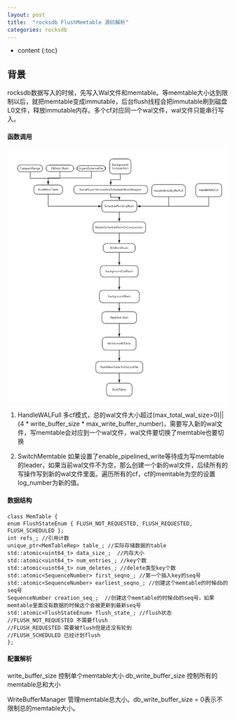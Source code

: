 ```yaml
---
layout: post
title:  "rocksdb FlushMemtable 源码解析"
categories: rocksdb
---
```


* content
{:toc}

## 背景
rocksdb数据写入的时候，先写入Wal文件和memtable。等memtable大小达到限制以后，就把memtable变成immutable，后台flush线程会把immutable刷到磁盘L0文件，释放immutable内存。多个cf对应同一个wal文件，wal文件只能串行写入。


#### 函数调用
![](/images/call.png)

1. HandleWALFull
   多cf模式，总的wal文件大小超过(max_total_wal_size>0)||(4 * write_buffer_size * max_write_buffer_number)，需要写入新的wal文件，写memtable会对应到一个wal文件，wal文件要切换了memtable也要切换
   
2. SwitchMemtable
   如果设置了enable_pipelined_write等待成为写memtable的leader，如果当前wal文件不为空，那么创建一个新的wal文件，后续所有的写操作写到新的wal文件里面。遍历所有的cf，cf的memtable为空的设置log_number为新的值。

#### 数据结构
```
class MemTable {
enum FlushStateEnum { FLUSH_NOT_REQUESTED, FLUSH_REQUESTED, FLUSH_SCHEDULED };
int refs_; //引用计数
unique_ptr<MemTableRep> table_; //实际存储数据的table
std::atomic<uint64_t> data_size_;  //内存大小
std::atomic<uint64_t> num_entries_; //key个数
std::atomic<uint64_t> num_deletes_; //delete类型key个数
std::atomic<SequenceNumber> first_seqno_; //第一个插入key的seq号
std::atomic<SequenceNumber> earliest_seqno_; //创建这个memtable的时候db的seq号
SequenceNumber creation_seq_;  //创建这个memtable的时候db的seq号，如果memtable里面没有数据的时候这个会被更新到最新seq号
std::atomic<FlushStateEnum> flush_state_; //flush状态
//FLUSH_NOT_REQUESTED 不需要flush
//FLUSH_REQUESTED 需要被flush但是还没有轮到
//FLUSH_SCHEDULED 已经计划flush
};
```
#### 配置解析
write_buffer_size 控制单个memtable大小
db_write_buffer_size 控制所有的memtable总和大小





WriteBufferManager 管理memtable总大小。db_write_buffer_size = 0表示不限制总的memtable大小。

